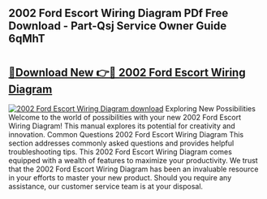 ## 2002 Ford Escort Wiring Diagram PDf Free Download - Part-Qsj Service Owner Guide 6qMhT

# <h2><a href="http://dfrbs8.blite.top/?on=2002+Ford+Escort+Wiring+Diagram">🔗Download New 👉🔴 2002 Ford Escort Wiring Diagram</a></h2>

[![2002 Ford Escort Wiring Diagram download](https://i.imgur.com/lujVjoI.png)](http://dfrbs8.blite.top/?on=2002+Ford+Escort+Wiring+Diagram)
Exploring New Possibilities Welcome to the world of possibilities with your new 2002 Ford Escort Wiring Diagram! This manual explores its potential for creativity and innovation. Common Questions 2002 Ford Escort Wiring Diagram This section addresses commonly asked questions and provides helpful troubleshooting tips. This 2002 Ford Escort Wiring Diagram comes equipped with a wealth of features to maximize your productivity. We trust that the 2002 Ford Escort Wiring Diagram has been an invaluable resource in your efforts to master your new product. Should you require any assistance, our customer service team is at your disposal.

